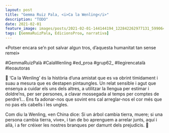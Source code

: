 ```yaml
---
layout: post
title: "Gemma Ruiz Pala, <i>Ca la Wenling</i>"
description: "TODO"
date: 2021-02-01
feature_image: images/posts/2021-02-01-144144194_122842262977131_5990645301125130923_n_17882929727001903.jpg
tags: [GemmaRuizPala, EdicionsProa, narrativa]
---
```


«Potser encara se’n pot salvar algun tros, d’aquesta humanitat tan sense remei»
<!--more-->

#GemmaRuizPalà #CalaWenling #ed_proa #grup62_ #llegirencatalà #leoautoras

💅 ‘Ca la Wenling’ és la història d’una amistat que es va obrint tímidament i suau a mesura que es destapen pintaungles. Un relat sensible i agut que ensenya a cuidar els uns dels altres, a utilitzar la llengua per estimar i doldre’ns, per ser persones, a clavar mossegada al temps per comptes de perdre’l... Ens fa adonar-nos que sovint ens cal arreglar-nos el cor més que no pas els cabells i les ungles. 

Com diu la Wenling, «en China dice: Si un árbol cambia tierra, muere; si una persona cambia tierra, vive», i tan de bo aprenguem a arrelar junts, aquí i allà, i a fer créixer les nostres branques per damunt dels prejudicis. 💅
